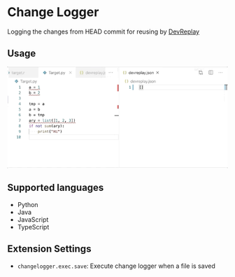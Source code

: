 # Change Logger

Logging the changes from HEAD commit for reusing by [DevReplay](https://devreplay.github.io/)

## Usage

![image](images/changelogger.gif)

## Supported languages

* Python
* Java
* JavaScript
* TypeScript

## Extension Settings

* `changelogger.exec.save`: Execute change logger when a file is saved